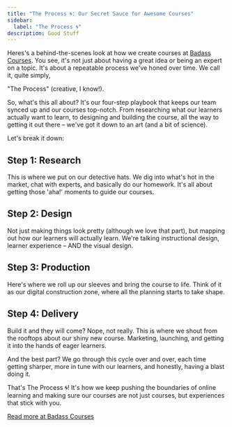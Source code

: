 ```yaml
---
title: "The Process 🌀: Our Secret Sauce for Awesome Courses"
sidebar:
  label: "The Process 🌀"
description: Good Stuff
---
```


Heres's a behind-the-scenes look at how we create courses at [Badass Courses](https://badass.dev). You see, it's not
just about having a great idea or being an expert on a topic. It's about a repeatable process we've honed over time. We call it, quite simply,

"The Process" (creative, I know!).

So, what's this all about? It's our four-step playbook that keeps our team
synced up and our courses top-notch. From researching what our learners actually
want to learn, to designing and building the course, all the way to getting it
out there – we've got it down to an art (and a bit of science).

Let's break it down:

## Step 1: Research

This is where we put on our detective hats. We dig into what's hot in the
market, chat with experts, and basically do our homework. It's all about getting
those 'aha!' moments to guide our courses.

## Step 2: Design

Not just making things look pretty (although we love that part), but mapping out
how our learners will actually learn. We're talking instructional design,
learner experience – AND the visual design.

## Step 3: Production

Here's where we roll up our sleeves and bring the course to life. Think of it as
our digital construction zone, where all the planning starts to take shape.

## Step 4: Delivery

Build it and they will come? Nope, not really. This is where we shout from the
rooftops about our shiny new course. Marketing, launching, and getting it into
the hands of eager learners.

And the best part? We go through this cycle over and over, each time getting
sharper, more in tune with our learners, and honestly, having a blast doing it.

That's The Process 🌀! It's how we keep pushing the boundaries of online
learning and making sure our courses are not just courses, but experiences that
stick with you.

[Read more at Badass Courses](https://badass.dev/the-process)


